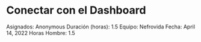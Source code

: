 # Conectar con el Dashboard

Asignados: Anonymous
Duración (horas): 1.5
Equipo: Nefrovida
Fecha: April 14, 2022
Horas Hombre: 1.5